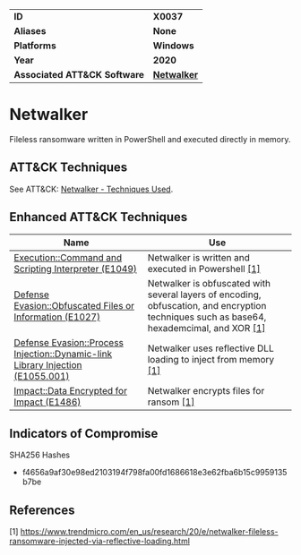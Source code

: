 
<table>
<tr>
<td><b>ID</b></td>
<td><b>X0037</b></td>
</tr>
<tr>
<td><b>Aliases</b></td>
<td><b>None</b></td>
</tr>
<tr>
<td><b>Platforms</b></td>
<td><b>Windows</b></td>
</tr>
<tr>
<td><b>Year</b></td>
<td><b>2020</b></td>
</tr>
<tr>
<td><b>Associated ATT&CK Software</b></td>
<td><b><a href="https://attack.mitre.org/software/S0457/">Netwalker</a></b></td>
</tr>
</table>


# Netwalker

Fileless ransomware written in PowerShell and executed directly in memory.

## ATT&CK Techniques

See ATT&CK: [Netwalker - Techniques Used](https://attack.mitre.org/software/S0457/).

## Enhanced ATT&CK Techniques

|Name|Use|
|---|---|
|[Execution::Command and Scripting Interpreter (E1049)](../execution/command-and-scripting-interpreter.md)|Netwalker is written and executed in Powershell [[1]](#1)|
|[Defense Evasion::Obfuscated Files or Information (E1027)](../defense-evasion/obfuscated-files-or-information.md)|Netwalker is obfuscated with several layers of encoding, obfuscation, and encryption techniques such as base64, hexademcimal, and XOR [[1]](#1)|
|[Defense Evasion::Process Injection::Dynamic-link Library Injection (E1055.001)](../defense-evasion/process-injection.md)|Netwalker uses reflective DLL loading to inject from memory [[1]](#1)|
|[Impact::Data Encrypted for Impact (E1486)](../impact/data-encrypted-for-impact.md)|Netwalker encrypts files for ransom [[1]](#1)|


## Indicators of Compromise

SHA256 Hashes
- f4656a9af30e98ed2103194f798fa00fd1686618e3e62fba6b15c9959135b7be

## References

<a name="1">[1]</a> https://www.trendmicro.com/en_us/research/20/e/netwalker-fileless-ransomware-injected-via-reflective-loading.html